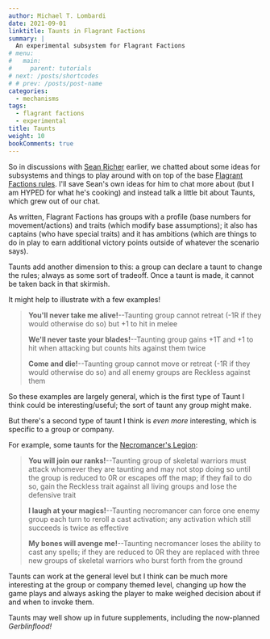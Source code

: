 ```yaml
---
author: Michael T. Lombardi
date: 2021-09-01
linktitle: Taunts in Flagrant Factions
summary: |
  An experimental subsystem for Flagrant Factions
# menu:
#   main:
#     parent: tutorials
# next: /posts/shortcodes
# # prev: /posts/post-name
categories:
  - mechanisms
tags:
  - flagrant factions
  - experimental
title: Taunts
weight: 10
bookComments: true
---
```


So in discussions with [Sean Richer](https://twitter.com/HypatiasAngst) earlier, we chatted about some ideas for subsystems and things to play around with on top of the base [Flagrant Factions rules](/docs/factions/rules).
I'll save Sean's own ideas for him to chat more about (but I am HYPED for what he's cooking) and instead talk a little bit about Taunts, which grew out of our chat.

As written, Flagrant Factions has groups with a profile (base numbers for movement/actions) and traits (which modify base assumptions); it also has captains (who have special traits) and it has ambitions (which are things to do in play to earn additional victory points outside of whatever the scenario says).

Taunts add another dimension to this: a group can declare a taunt to change the rules; always as some sort of tradeoff. Once a taunt is made, it cannot be taken back in that skirmish.

It might help to illustrate with a few examples!

> **You'll never take me alive!**--Taunting group cannot retreat (-1R if they would otherwise do so) but +1 to hit in melee
>
> **We'll never taste your blades!**--Taunting group gains +1T and +1 to hit when attacking but counts hits against them twice
>
> **Come and die!**--Taunting group cannot move or retreat (-1R if they would otherwise do so) and all enemy groups are Reckless against them

So these examples are largely general, which is the first type of Taunt I think could be interesting/useful;
the sort of taunt any group might make.

But there's a second type of taunt I think is _even more_ interesting, which is specific to a group or company.

For example, some taunts for the [Necromancer's Legion](/docs/factions/companies#Necromancers-Legion):

> **You will join our ranks!**--Taunting group of skeletal warriors must attack whomever they are taunting and may not stop doing so until the group is reduced to 0R or escapes off the map; if they fail to do so, gain the Reckless trait against all living groups and lose the defensive trait
>
> **I laugh at your magics!**--Taunting necromancer can force one enemy group each turn to reroll a cast activation; any activation which still succeeds is twice as effective
>
> **My bones will avenge me!**--Taunting necromancer loses the ability to cast any spells; if they are reduced to 0R they are replaced with three new groups of skeletal warriors who burst forth from the ground

Taunts can work at the general level but I think can be much more interesting at the group or company themed level, changing up how the game plays and always asking the player to make weighed decision about if and when to invoke them.

Taunts may well show up in future supplements, including the now-planned _Gerblinflood!_
